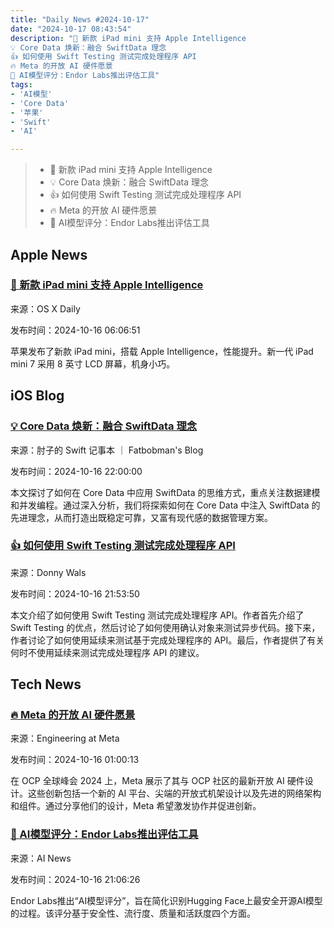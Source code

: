```yaml
---
title: "Daily News #2024-10-17"
date: "2024-10-17 08:43:54"
description: "🍎 新款 iPad mini 支持 Apple Intelligence
💡 Core Data 焕新：融合 SwiftData 理念
👍 如何使用 Swift Testing 测试完成处理程序 API
🔥 Meta 的开放 AI 硬件愿景
🌟 AI模型评分：Endor Labs推出评估工具"
tags: 
- 'AI模型'
- 'Core Data'
- '苹果'
- 'Swift'
- 'AI'

---
```


> - 🍎 新款 iPad mini 支持 Apple Intelligence
> - 💡 Core Data 焕新：融合 SwiftData 理念
> - 👍 如何使用 Swift Testing 测试完成处理程序 API
> - 🔥 Meta 的开放 AI 硬件愿景
> - 🌟 AI模型评分：Endor Labs推出评估工具

## Apple News

### [🍎 新款 iPad mini 支持 Apple Intelligence](https://osxdaily.com/2024/10/15/updated-ipad-mini-with-apple-intelligence-support-released-by-apple/)

来源：OS X Daily

发布时间：2024-10-16 06:06:51

苹果发布了新款 iPad mini，搭载 Apple Intelligence，性能提升。新一代 iPad mini 7 采用 8 英寸 LCD 屏幕，机身小巧。

## iOS Blog

### [💡 Core Data 焕新：融合 SwiftData 理念](https://fatbobman.com/zh/posts/reinventing-core-data-development-with-swiftdata-principles/)

来源：肘子的 Swift 记事本 ｜ Fatbobman's Blog

发布时间：2024-10-16 22:00:00

本文探讨了如何在 Core Data 中应用 SwiftData 的思维方式，重点关注数据建模和并发编程。通过深入分析，我们将探索如何在 Core Data 中注入 SwiftData 的先进理念，从而打造出既稳定可靠，又富有现代感的数据管理方案。

### [👍 如何使用 Swift Testing 测试完成处理程序 API](https://www.donnywals.com/testing-completion-handler-apis-with-swift-testing/)

来源：Donny Wals

发布时间：2024-10-16 21:53:50

本文介绍了如何使用 Swift Testing 测试完成处理程序 API。作者首先介绍了 Swift Testing 的优点，然后讨论了如何使用确认对象来测试异步代码。接下来，作者讨论了如何使用延续来测试基于完成处理程序的 API。最后，作者提供了有关何时不使用延续来测试完成处理程序 API 的建议。

## Tech News

### [🔥 Meta 的开放 AI 硬件愿景](https://engineering.fb.com/2024/10/15/data-infrastructure/metas-open-ai-hardware-vision/)

来源：Engineering at Meta

发布时间：2024-10-16 01:00:13

在 OCP 全球峰会 2024 上，Meta 展示了其与 OCP 社区的最新开放 AI 硬件设计。这些创新包括一个新的 AI 平台、尖端的开放式机架设计以及先进的网络架构和组件。通过分享他们的设计，Meta 希望激发协作并促进创新。

### [🌟 AI模型评分：Endor Labs推出评估工具](https://www.artificialintelligence-news.com/news/scoring-ai-models-endor-labs-evaluation-tool/?utm_source=rss&utm_medium=rss&utm_campaign=scoring-ai-models-endor-labs-evaluation-tool)

来源：AI News

发布时间：2024-10-16 21:06:26

Endor Labs推出“AI模型评分”，旨在简化识别Hugging Face上最安全开源AI模型的过程。该评分基于安全性、流行度、质量和活跃度四个方面。
